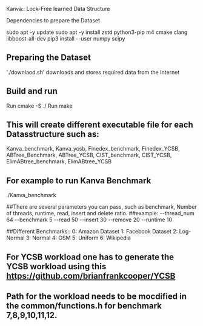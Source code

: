 Kanva:: Lock-Free learned Data Structure

Dependencies to prepare the Dataset

sudo apt -y update
sudo apt -y install zstd python3-pip m4 cmake clang libboost-all-dev
pip3 install --user numpy scipy

## Preparing the Dataset
'./downlaod.sh' downloads and stores required data from the Internet

## Build and run
Run cmake -S ./
Run make

## This will create different executable file for each Datasstructure such as:

Kanva_benchmark, Kanva_ycsb, Finedex_benchmark, Finedex_YCSB, ABTree_Benchmark, ABTree_YCSB, CIST_benchmark, CIST_YCSB, ElimABtree_benchmark, ElimABtree_YCSB

## For example to run Kanva Benchmark

./Kanva_benchmark <Parameters>

##There are several parameters you can pass, such as benchmark, Number of threads, runtime, read, insert and delete ratio.
##example:
--thread_num 64 --benchmark 5 --read 50 --insert 30 --remove 20 --runtime 10

##Different Benchmarks::
0: Amazon Dataset
1: Facebook Dataset
2: Log-Normal
3: Normal
4: OSM 
5: Uniform
6: Wikipedia

## For YCSB workload one has to generate the YCSB workload using this https://github.com/brianfrankcooper/YCSB
## Path for the workload needs to be mocdified in the common/functions.h for benchmark 7,8,9,10,11,12.

